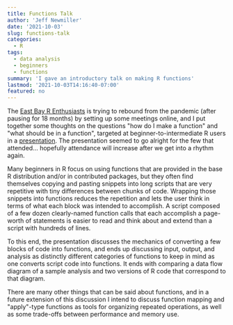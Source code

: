 ```yaml
---
title: Functions Talk
author: 'Jeff Newmiller'
date: '2021-10-03'
slug: functions-talk
categories:
  - R
tags:
  - data analysis
  - beginners
  - functions
summary: 'I gave an introductory talk on making R functions'
lastmod: '2021-10-03T14:16:40-07:00'
featured: no
---
```


The [East Bay R Enthusiasts](https://www.meetup.com/r-enthusiasts/) is trying to rebound from the pandemic (after pausing for 18 months) by setting up some meetings online, and I put together some thoughts on the questions "how do I make a function" and "what should be in a function", targeted at beginner-to-intermediate R users in a [presentation](https://jdnewmil.github.io/FunctionsTalk/FunctionsTalk.html). The presentation seemed to go alright for the few that attended... hopefully attendance will increase after we get into a rhythm again.

Many beginners in R focus on using functions that are provided in the base R distribution and/or in contributed packages, but they often find themselves copying and pasting snippets into long scripts that are very repetitive with tiny differences between chunks of code. Wrapping those snippets into functions reduces the repetition and lets the user think in terms of what each block was intended to accomplish. A script composed of a few dozen clearly-named function calls that each accomplish a page-worth of statements is easier to read and think about and extend than a script with hundreds of lines.

To this end, the presentation discusses the mechanics of converting a few blocks of code into functions, and ends up discussing input, output, and analysis as distinctly different categories of functions to keep in mind as one converts script code into functions. It ends with comparing a data flow diagram of a sample analysis and two versions of R code that correspond to that diagram.

There are many other things that can be said about functions, and in a future extension of this discussion I intend to discuss function mapping and "apply"-type functions as tools for organizing repeated operations, as well as some trade-offs between performance and memory use.
